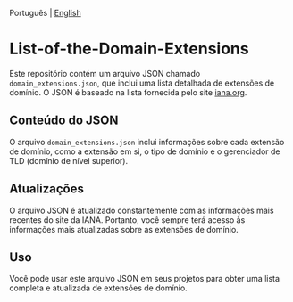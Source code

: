 Português | [English](README.md)

# List-of-the-Domain-Extensions
Este repositório contém um arquivo JSON chamado `domain_extensions.json`, que inclui uma lista detalhada de extensões de domínio. O JSON é baseado na lista fornecida pelo site [iana.org](https://www.iana.org/domains/root/db).

## Conteúdo do JSON

O arquivo `domain_extensions.json` inclui informações sobre cada extensão de domínio, como a extensão em si, o tipo de domínio e o gerenciador de TLD (domínio de nível superior).

## Atualizações

O arquivo JSON é atualizado constantemente com as informações mais recentes do site da IANA. Portanto, você sempre terá acesso às informações mais atualizadas sobre as extensões de domínio.

## Uso

Você pode usar este arquivo JSON em seus projetos para obter uma lista completa e atualizada de extensões de domínio.
